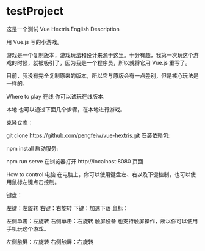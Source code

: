 # testProject
这是一个测试
Vue Hextris
English Description

用 Vue.js 写的小游戏。

游戏是一个复制版本，游戏玩法和设计来源于这里。十分有趣，我第一次玩这个游戏的时候，就被吸引了，因为我是一个程序员，所以就将它用 Vue.js 重写了。

目前，我没有完全复制原来的版本，所以它与原版会有一点差别，但是核心玩法是一样的。

Where to play
在线
你可以试玩在线版本.

本地
也可以通过下面几个步骤，在本地进行游戏。

克隆仓库：

git clone https://github.com/pengfeiw/vue-hextris.git
安装依赖包:

npm install
启动服务:

npm run serve
在浏览器打开 http://localhost:8080 页面

How to control
电脑
在电脑上，你可以使用键盘左、右以及下键控制，也可以使用鼠标左键点击控制。

键盘：

左键：左旋转
右键：右旋转
下键：加速下落
鼠标：

左侧单击：左旋转
右侧单击：右旋转
触屏设备
也支持触屏操作，所以你可以使用手机玩这个游戏。

左侧触屏：左旋转
右侧触屏：右旋转

